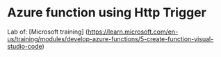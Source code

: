 # Azure function using Http Trigger

Lab of: [Microsoft training] (https://learn.microsoft.com/en-us/training/modules/develop-azure-functions/5-create-function-visual-studio-code)